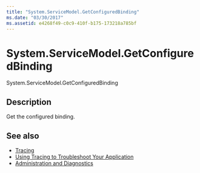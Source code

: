 ```yaml
---
title: "System.ServiceModel.GetConfiguredBinding"
ms.date: "03/30/2017"
ms.assetid: e4268f49-c0c9-410f-b175-173218a785bf
---
```

# System.ServiceModel.GetConfiguredBinding
System.ServiceModel.GetConfiguredBinding  
  
## Description  
 Get the configured binding.  
  
## See also
- [Tracing](../../../../../docs/framework/wcf/diagnostics/tracing/index.md)
- [Using Tracing to Troubleshoot Your Application](../../../../../docs/framework/wcf/diagnostics/tracing/using-tracing-to-troubleshoot-your-application.md)
- [Administration and Diagnostics](../../../../../docs/framework/wcf/diagnostics/index.md)
